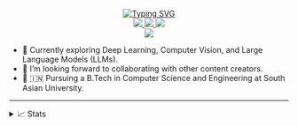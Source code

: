 
<p align="center">
<a href="https://github.com/Siddharth-Prabhakar">
    <img src="https://readme-typing-svg.herokuapp.com?font=Georgia&duration=2000&pause=1000&color=9745F5&center=true&multiline=true&width=650&height=80&lines=Siddharth+Prabhakar;Researcher+%7C+Undergraduate+Student+%7C+Computer+Vision+%7C+Deep+Learning" alt="Typing SVG" />
</a>
<br/>

<!--<a href="https://medium.com">
    <img src="https://img.shields.io/badge/Website-medium-red?style=flat-square">
</a>  -->
<a href="cv drive here">
    <img src="https://img.shields.io/badge/PDF-CV-red?style=flat-square&logo=adobe">
</a>  
<a href="https://www.linkedin.com/in/siddharthprabhakar-tech/">
    <img src="https://img.shields.io/badge/-Linkedin-blue?style=flat-square&logo=linkedin">
</a>
<a href="Siddharth2.yt@gmail.com">
    <img src="https://img.shields.io/badge/-Email-red?style=flat-square&logo=gmail&logoColor=white">
</a>
<!-- <a href='https://scholar.google.com/citations?user=b___QQ8AAAAJ&hl=en&authuser=1&oi=sra' target="_blank">
    <img alt='GoogleScholar' src='https://img.shields.io/badge/Scholar-100000?style=flat&logo=GoogleScholar&logoColor=white&&color=0181FF'>
</a>  -->

<br/> 

<a href="https://github.com/Siddharth-Prabhakar">
          <img src="https://github-stats-alpha.vercel.app/api?username=Siddharth-Prabhakar&cc=22272e&width=500px&tc=9745F5&ic=fff&bc=1111">
</a>



</p>

- 🌱 Currently exploring Deep Learning, Computer Vision, and Large Language Models (LLMs).
- 👥 I’m looking forward to collaborating with other content creators.
- 📖 🇮🇳 Pursuing a B.Tech in Computer Science and Engineering at South Asian University.
----

<details>
<summary>📈 Stats</summary>
<br>
My Github Stats
<br>


![](http://github-profile-summary-cards.vercel.app/api/cards/profile-details?username=Siddharth-Prabhakar&theme=aura) 

![](http://github-profile-summary-cards.vercel.app/api/cards/repos-per-language?username=Siddharth-Prabhakar&theme=aura) 
![](http://github-profile-summary-cards.vercel.app/api/cards/most-commit-language?username=Siddharth-Prabhakar&theme=aura)


![](https://streak-stats.demolab.com/?user=Siddharth-Prabhakar&theme=midnight-purple)



</details>
